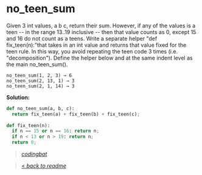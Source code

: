 # no_teen_sum

Given 3 int values, a b c, return their sum. However, if any of the values is a teen -- in the range 13..19 inclusive -- then that value counts as 0, except 15 and 16 do not count as a teens. Write a separate helper "def fix_teen(n):"that takes in an int value and returns that value fixed for the teen rule. In this way, you avoid repeating the teen code 3 times (i.e. "decomposition"). Define the helper below and at the same indent level as the main no_teen_sum().

```
no_teen_sum(1, 2, 3) → 6
no_teen_sum(2, 13, 1) → 3
no_teen_sum(2, 1, 14) → 3
```

**Solution:**

```python
def no_teen_sum(a, b, c):
  return fix_teen(a) + fix_teen(b) + fix_teen(c);
  
def fix_teen(n):
  if n == 15 or n == 16: return n;
  if n < 13 or n > 19: return n;
  return 0;
```

> _[codingbat](https://codingbat.com/prob/p100347)_

> [< _back to readme_](/README.md)